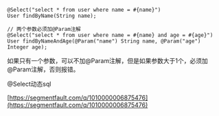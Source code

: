 ```
@Select("select * from user where name = #{name}")
User findByName(String name);

// 两个参数必须加@Param注解
@Select("select * from user where name = #{name} and age = #{age}")
User findByNameAndAge(@Param("name") String name, @Param("age") Integer age);
```
如果只有一个参数，可以不加@Param注解，但是如果参数大于1个，必须加@Param注解，否则报错。
    
@Select动态sql

[https://segmentfault.com/q/1010000006875476](https://segmentfault.com/q/1010000006875476)
